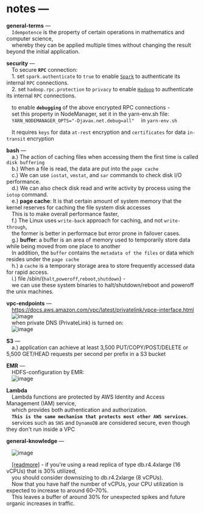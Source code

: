 # notes — 

**general-terms** —  
 `Idempotence` is the property of certain operations in mathematics and computer science,  
 whereby they can be applied multiple times without changing the result beyond the initial application.  

**security** —  
 To secure **`RPC`** connection:  
 1. set `spark.authenticate` to `true` to enable [`Spark`](https://spark.apache.org/docs/latest/security.html#authentication) to authenticate its internal `RPC` connections.  
 2. set `hadoop.rpc.protection` to `privacy` to enable [`Hadoop`](https://hadoop.apache.org/docs/r2.7.2/hadoop-project-dist/hadoop-common/SecureMode.html#Data_Encryption_on_RPC) to authenticate its internal `RPC` connections.  

 to enable **`debugging`** of the above encrypted RPC connections -  
 set this property in NodeManager, set it in the yarn-env.sh file:  
 `YARN_NODEMANAGER_OPTS="-Djavax.net.debug=all"`
 in `yarn-env.sh`  

 It requires `keys` for data `at-rest` encryption and `certificates` for data `in-transit` encryption 
 
**bash** —  
 a.) The action of caching files when accessing them the first time is called `disk buffering`  
 b.) When a file is read, the data are put into the `page cache`  
 c.) We can use `iostat`, `vmstat`, and `sar` commands to check disk I/O performance.  
 d.) We can also check disk read and write activity by process using the `iotop` command.  
 e.) **page cache**: It is that certain amount of system memory that the kernel reserves for caching the file system disk accesses  
 This is to make overall performance faster,  
 f.) The Linux uses `write-back` approach for caching, and not `write-through`,  
 the former is better in performace but error prone in failover cases.  
 g.) **buffer**: a buffer is an area of memory used to temporarily store data while being moved from one place to another  
 In addition, the `buffer` contains the `metadata of the files` or data which resides under the `page cache`  
 h.) a `cache` is a temporary storage area to store frequently accessed data for rapid access.  
 i.) file /sbin/{`halt`,`poweroff`,`reboot`,`shutdown`} -  
 we can use these system binaries to halt/shutdown/reboot and poweroff the unix machines.  

**vpc-endpoints** —  
 https://docs.aws.amazon.com/vpc/latest/privatelink/vpce-interface.html  
 ![image](https://user-images.githubusercontent.com/26399543/147568840-599a4e76-554b-4407-a2c0-66b196684a40.png)  
 when private DNS (PrivateLink) is turned on:  
 ![image](https://user-images.githubusercontent.com/26399543/147568925-3f709b07-415f-473c-b3d6-735abe8d0ef4.png)  

**S3** —  
 a.) application can achieve at least 3,500 PUT/COPY/POST/DELETE or 5,500 GET/HEAD requests per second per prefix in a S3 bucket  

**EMR** —  
 HDFS-configuration by EMR:  
 ![image](https://user-images.githubusercontent.com/26399543/147821979-e34502b6-dc6d-482a-86e8-63a804af7c19.png)

**Lambda**  
 Lambda functions are protected by AWS Identity and Access Management (IAM) service,  
 which provides both authentication and authorization.  
 **`This is the same mechanism that protects most other AWS services`**.  
 services such as `SNS` and `DynamoDB` are considered secure, even though they don't run inside a VPC  
 
**general-knowledge** —  

 ![image](https://user-images.githubusercontent.com/26399543/147838429-98e09b3f-9047-42dd-8123-7c4d41f47e43.png)
 
 [[readmore]](https://aws.amazon.com/blogs/database/optimizing-costs-in-amazon-rds/) - if you're using a read replica of type db.r4.4xlarge (16 vCPUs) that is 30% utilized,  
 you should consider downsizing to db.r4.2xlarge (8 vCPUs).  
 Now that you have half the number of vCPUs, your CPU utilization is expected to increase to around 60–70%.  
 This leaves a buffer of around 30% for unexpected spikes and future organic increases in traffic.  
